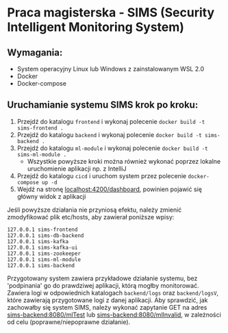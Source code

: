 # Praca magisterska - SIMS (Security Intelligent Monitoring System) 


## Wymagania:
* System operacyjny Linux lub Windows z zainstalowanym WSL 2.0
* Docker
* Docker-compose

## Uruchamianie systemu SIMS krok po kroku:
1. Przejdź do katalogu `frontend` i wykonaj polecenie `docker build -t sims-frontend .`
2. Przejdź do katalogu `backend` i wykonaj polecenie `docker build -t sims-backend .`
3. Przejdź do katalogu `ml-module` i wykonaj polecenie `docker build -t sims-ml-module .`
   * Wszystkie powyższe kroki można również wykonać poprzez lokalne uruchomienie aplikacji np. z IntelliJ
4. Przejdź do katalogu `cicd` i uruchom system przez polecenie `docker-compose up -d`
5. Wejdź na stronę [localhost:4200/dashboard](localhost:4200/dashboard), powinien pojawić się główny widok z aplikacji

Jeśli powyższe działania nie przyniosą efektu, należy zmienić zmodyfikować plik etc/hosts, aby zawierał poniższe wpisy:
```
127.0.0.1 sims-frontend
127.0.0.1 sims-db-backend
127.0.0.1 sims-kafka
127.0.0.1 sims-kafka-ui
127.0.0.1 sims-zookeeper
127.0.0.1 sims-ml-module
127.0.0.1 sims-backend
```

Przygotowany system zawiera przykładowe działanie systemu, bez 'podpinania' go do prawdziwej aplikacji, którą mogłby monitorować.
Zawiera logi w odpowiednich katalogach `backend/logs` oraz `backend/logsV`, które zawierają przygotowane logi z danej aplikacji.
Aby sprawdzić, jak zachowałby się system SIMS, należy wykonać zapytanie GET na adres [sims-backend:8080/mlTest](sims-backend:8080/mmlTest)
lub [sims-backend:8080/mlInvalid](sims-backend:8080/mlInvalid), w zależności od celu (poprawne/niepoprawne działanie).


